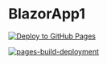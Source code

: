 # BlazorApp1
 
[![Deploy to GitHub Pages](https://github.com/jquintus/WordleHelper/actions/workflows/main.yml/badge.svg)](https://github.com/jquintus/WordleHelper/actions/workflows/main.yml)

[![pages-build-deployment](https://github.com/jquintus/WordleHelper/actions/workflows/pages/pages-build-deployment/badge.svg)](https://github.com/jquintus/WordleHelper/actions/workflows/pages/pages-build-deployment)

